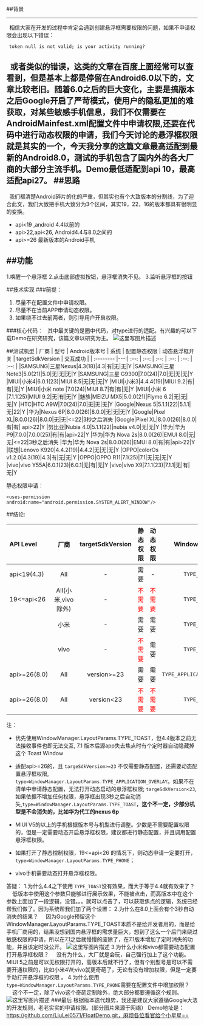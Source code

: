 

##背景

----------

&#160;&#160;相信大家在开发的过程中肯定会遇到创建悬浮框需要权限的问题，如果不申请权限会出现以下错误：
```
 token null is not valid; is your activity running?
```
&#160;&#160;或者类似的错误，这类的文章在百度上面经常可以查看到，但是基本上都是停留在Android6.0以下的，文章比较老旧。随着6.0之后的巨大变化，主要是搞版本之后Google开启了严苛模式，使用户的隐私更加的难获取，对某些敏感手机信息，我们不仅需要在AndroidMainfest.xml配置文件中申请权限,还要在代码中进行动态权限的申请，我们今天讨论的悬浮框权限就是其实的一个，今天我分享的这篇文章最高适配到最新的Android8.0，测试的手机包含了国内外的各大厂商的大部分主流手机。Demo最低适配到api 10，最高适配api27。
##思路
----------
&#160;&#160;我们都清楚Android碎片的化的严重，但其实也有个大致版本的分割线，为了迎合此文，我们大致把手机大致分为3个区间，其实19，22，16的版本都具有很明显的变换。

*  api<19 ,android 4.4以前的
* api>22,api<26, Android4.4与8.0之间的
* api>=26 最新版本的Android手机

##功能
----------

1.唤醒一个悬浮框
2.点击底部虚拟按钮，悬浮框消失不见。
3.监听悬浮框的按钮


##技术实现
###前提：

1. 尽量不在配置文件中申请权限。
2. 尽量不在当前APP申请动态权限。
3. 如果绕不过去前两者，则引导用户开启权限。

    
###核心代码：
&#160;&#160;其中最关键的是圈中代码，对type进行的适配。有兴趣的可以下载Demo在研究研究，该篇文章以研究为主。
![这里写图片描述](http://img.blog.csdn.net/20180223091013518?watermark/2/text/aHR0cDovL2Jsb2cuY3Nkbi5uZXQvdTAxMzY1MTQwNQ==/font/5a6L5L2T/fontsize/400/fill/I0JBQkFCMA==/dissolve/70)
 
    
##测试机型
| 厂商 | 型号 | Android版本号 | 系统 | 配置静态权限 | 动态悬浮框开关 | targetSdkVersion | 交互成功 |
| :-------- |---:| :--: | :--: | :--: | :--: | :--: | :--: |
|SAMSUNG|三星Nexus|4.3(18)|4.3|有|无|无|Y
|SAMSUNG|三星Note3|5.0(21)|5.0|无|无|无|Y
|SAMSUNG|三星 G9300|7.0(24)|7.0|无|无|无|Y
|MIUI|小米4|6.0.1(23)|MIUI 8.5|无|无|无|Y
|MIUI|小米3|4.4.4(19)|MIUI 9.2|有|有|无|Y
|MIUI|小米 note |7.0(24)|MIUI 8.7|有|有|无|Y
|MIUI|小米 6 |7.1.1(25)|MIUI 9.2|无|有|无|Y
|魅族|MEIZU MX5|5.0.0(21)|Flyme 6.2|无|无|无|Y
|HTC|HTC A9W|7.0(24)|7.0|无|无|无|Y
|Google|Nexus 5|5.1.1(22)|5.1.1|无|22|Y
|华为|Nexus 6P|8.0.0(26)|8.0.0|无|无|无|Y
|Google|Pixel XL|8.0.0(26)|8.0.0|无|无|<=22|3秒之后消失
|Google|Pixel XL|8.0.0(26)|8.0.0|有|有| api>22|Y
|努比亚|Nubia 4.0|5.1.1(22)|nubia v4.0|无|无|Y
|华为|华为 P9|7.0.0|7.0.0(25)|有|有|api>22|Y
|华为|华为 Nova 2s|8.0.0(26)|EMUI 8.0|无|无|<=22|3秒之后消失
|华为|华为 Nova 2s|8.0.0(26)|EMUI 8.0|有|有|api>22|Y
|联想|Lenovo K920|4.4.2(19)|4.4.2|无|无|无|Y
|OPPO|colorOs v1.2.0|4.3(19)|4.3|有|无|无|Y
|OPPO|OPPO R11|7.1(25)|7.1|无|无|无|Y
|vivo|vivo Y55A|6.0.1(23)|6.0.1|无|有|无|Y
|vivo|vivo X9|7.1.1(23)|7.1.1|无|有|无|Y

静态权限申请：
```
<uses-permission android:name="android.permission.SYSTEM_ALERT_WINDOW"/>
```
##结论:

 
|API Level| 厂商|targetSdkVersion |静态权限|动态权限|WindowManager|
|:---|:---:|:---:|:---:|:---:|:---:|
|api<19(4.3)|All|-|需要|-|`TYPE_PHONE`|
|19<=api<26|All(小米,vivo除外)|-|<font color=red>不需要</font>|<font color=red>不需要</font>|`TYPE_TOAST`|
||小米|-|需要|需要|`TYPE_PHONE`|
||vivo|-|<font color=red>不需要</font>|需要|`TYPE_PHONE`|
|api>=26(8.0)|All|version>=23|需要|需要|`TYPE_APPLICATION_OVERLAY`|
|api>=26(8.0)|All|version<23|<font color=red>不需要</font>|<font color=red>不需要</font>|`TYPE_TOAST`|

注：
 * 优先使用WindowManager.LayoutParams.TYPE_TOAST，但4.4版本之前无法接收事件也即无法交互, 7.1 版本后源app失去焦点时有个定时器自动隐藏掉这个 Toast Window
 
 * 适配api>=26的，且 `targeSdkVersion>=23` 不仅需要静态配置，还需要动态配置悬浮框权限, `type=WindowManager.LayoutParams.TYPE_APPLICATION_OVERLAY`。如果不在清单中申请静态配置，无法打开动态启动的悬浮框权限; `targeSdkVersion<23`,如果依据不增加任何权限，悬浮框出现3秒之后自动消失,`type=WindowManager.LayoutParams.TYPE_TOAST`，**这个不一定，少部分机型是不会消失的，比如华为代工的nexus 6p**
 * MIUI V5的以上的手机根据版本号与机型进行调整。少数是不需要配置权限的，但是一定需要动态开启悬浮框权限，建议都进行静态配置，并且调用配置悬浮框权限。
 * 如果打开了静态控制权限，19<=api<26 的情况下，则动态申请一定要打开，`type=WindowManager.LayoutParams.TYPE_PHONE`；
 * vivo手机需要动态打开悬浮框权限。

答疑：
1.为什么4.4之下使用 `TYPE_TOAST`没有效果，而大于等于4.4就有效果了？
&#160;&#160;&#160;&#160;低版本中使用这个参数只能够进行展示效果，不能被点击，而高版本中在这个参数上面加了一段逻辑，没错。。。就可以点击了，可以获取焦点的逻辑，系统已经帮我们做了。因为系统帮我们加了两个设置：
2.为什么在8.0上面会有个3秒自动消失的结果？
&#160;&#160;&#160;&#160;因为Google预留这个WindowManager.LayoutParams.TYPE_TOAST本质不是给开发者用的，而是给手机厂商用的，结果没想到国内悬浮框的需求量巨大，想到了这么一个后门来绕过敏感权限的申请，所以在7.1之后就慢慢的废除了，在7.1版本增加了定时消失的功能，并且该定时没公开。
![这里写图片描述](http://img.blog.csdn.net/20180223090002779?watermark/2/text/aHR0cDovL2Jsb2cuY3Nkbi5uZXQvdTAxMzY1MTQwNQ==/font/5a6L5L2T/fontsize/400/fill/I0JBQkFCMA==/dissolve/70)
3.为什么小米和vivo都需要动态配置打开悬浮框权限？
&#160;&#160;&#160;&#160;没有为什么，大厂就是会玩，自己强行加上了这个功能。MIUI 5之前是可以无权限打开的，高版本后就不行了，但有个别型号是可以不需要开通权限的，比如小米4W;vivo就更奇葩了，无论有没有增加权限，但是一定要手动打开悬浮框的权限 。
4.为什么使用`type=WindowManager.LayoutParams.TYPE_PHONE`需要在配置文件中增加权限？
&#160;&#160;&#160;&#160;这个不一定，除了vivo这个奇葩定制除外，绝大部分都要遵循这个规则。
![这里写图片描述](http://img.blog.csdn.net/20180223090635302?watermark/2/text/aHR0cDovL2Jsb2cuY3Nkbi5uZXQvdTAxMzY1MTQwNQ==/font/5a6L5L2T/fontsize/400/fill/I0JBQkFCMA==/dissolve/70)
###最后
根据版本迭代趋势，我还是建议大家遵循Google大法的开发规则，老老实实的申请权限。(部分图片来源于网络）
Demo地址是：https://github.com/LiuLei0571/FloatDemo.git，麻烦各位看官给个小星星==


 


